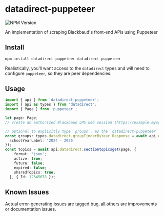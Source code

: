 # datadirect-puppeteer

![NPM Version](https://img.shields.io/npm/v/datadirect-puppeteer)

An implementation of scraping Blackbaud's front-end APIs using Puppeteer

## Install

```sh
npm install datadirect-puppeteer datadirect puppeteer
```

Realistically, you'll want access to the `datadirect` types and will need to configure `puppeteer`, so they are peer dependencies.

## Usage

```ts
import { api } from 'datadirect-puppeteer';
import { api as types } from 'datadirect';
import { Page } from 'puppeteer';

let page: Page;
// create an authorized Blackbaud LMS web session (https://example.myschoolapp.com) that page refers to

// optional to explicitly type `groups`, as the `datadirect-puppeteer` method maps types correctly!
const groups: types.datadirect.groupFinderByYear.Response = await api.datadirect.groupFinderByYear(page, {
  schoolYearLabel: '2024 - 2025'
});
const topics = await api.datadirect.sectiontopicsget(page, {
    format: 'json';
    active: true;
    future: false;
    expired: false;
    sharedTopics: true;
  }, { Id: 12345678 });
```

## Known Issues

Actual error-generating issues are tagged [bug](https://github.com/battis/myschoolapp-reporting/issues?q=is%3Aissue%20state%3Aopen%20label%3Adatadirect-puppeteer%20label%3Abug%20), [all others](https://github.com/battis/myschoolapp-reporting/issues?q=is%3Aissue%20state%3Aopen%20label%3Adatadirect-puppeteer%20label%3Abug%20) are improvements or documentation issues.
